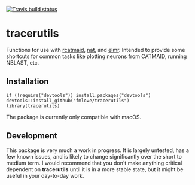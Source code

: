 [![Travis build status](https://travis-ci.org/flyconnectome/tracerutils.svg?branch=master)](https://travis-ci.org/flyconnectome/tracerutils)

# tracerutils
Functions for use with [rcatmaid](https://github.com/jefferis/rcatmaid), [nat](https://github.com/jefferis/nat), and [elmr](https://github.com/jefferis/elmr).  Intended to provide some shortcuts for common tasks like plotting neurons from CATMAID, running NBLAST, etc.

## Installation
    if (!require("devtools")) install.packages("devtools")
    devtools::install_github("fmlove/tracerutils")
    library(tracerutils)

The package is currently only compatible with macOS.

## Development
This package is very much a work in progress.  It is largely untested, has a few known issues, and is likely to change significantly over the short to medium term.  I would recommend that you don't make anything critical dependent on **tracerutils** until it is in a more stable state, but it might be useful in your day-to-day work.
